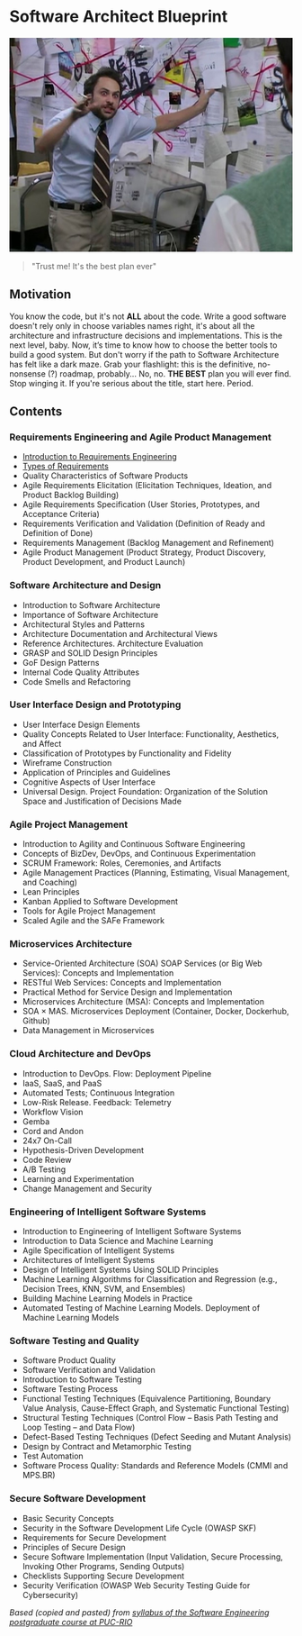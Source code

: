 # Software Architect Blueprint

![MAIN_IMAGE](assets/images/main_image.jpg)

> "Trust me! It's the best plan ever"

## Motivation

You know the code, but it's not **ALL** about the code. Write a good software doesn't rely only in choose variables names right, it's about all the architecture and infrastructure decisions and implementations. This is the next level, baby. Now, it’s time to know how to choose the better tools to build a good system. But don't worry if the path to Software Architecture has felt like a dark maze. Grab your flashlight: this is the definitive, no-nonsense (?) roadmap, probably... No, no. **THE BEST** plan you will ever find. Stop winging it. If you're serious about the title, start here. Period.

## Contents

### Requirements Engineering and Agile Product Management

- [Introduction to Requirements Engineering](<notes/Requirements Engineering/Introduction to Requirements Engineering.md>)
- [Types of Requirements](<notes/Requirements Engineering/Types of Requirements.md>)
- Quality Characteristics of Software Products
- Agile Requirements Elicitation (Elicitation Techniques, Ideation, and Product Backlog Building)
- Agile Requirements Specification (User Stories, Prototypes, and Acceptance Criteria)
- Requirements Verification and Validation (Definition of Ready and Definition of Done)
- Requirements Management (Backlog Management and Refinement)
- Agile Product Management (Product Strategy, Product Discovery, Product Development, and Product Launch)

### Software Architecture and Design

- Introduction to Software Architecture
- Importance of Software Architecture
- Architectural Styles and Patterns
- Architecture Documentation and Architectural Views
- Reference Architectures. Architecture Evaluation
- GRASP and SOLID Design Principles
- GoF Design Patterns
- Internal Code Quality Attributes
- Code Smells and Refactoring

### User Interface Design and Prototyping

- User Interface Design Elements
- Quality Concepts Related to User Interface: Functionality, Aesthetics, and Affect
- Classification of Prototypes by Functionality and Fidelity
- Wireframe Construction
- Application of Principles and Guidelines
- Cognitive Aspects of User Interface
- Universal Design. Project Foundation: Organization of the Solution Space and Justification of Decisions Made

### Agile Project Management

- Introduction to Agility and Continuous Software Engineering
- Concepts of BizDev, DevOps, and Continuous Experimentation
- SCRUM Framework: Roles, Ceremonies, and Artifacts
- Agile Management Practices (Planning, Estimating, Visual Management, and Coaching)
- Lean Principles
- Kanban Applied to Software Development
- Tools for Agile Project Management
- Scaled Agile and the SAFe Framework

### Microservices Architecture

- Service-Oriented Architecture (SOA) SOAP Services (or Big Web Services): Concepts and Implementation
- RESTful Web Services: Concepts and Implementation
- Practical Method for Service Design and Implementation
- Microservices Architecture (MSA): Concepts and Implementation
- SOA × MAS. Microservices Deployment (Container, Docker, Dockerhub, Github)
- Data Management in Microservices

### Cloud Architecture and DevOps

- Introduction to DevOps. Flow: Deployment Pipeline
- IaaS, SaaS, and PaaS
- Automated Tests; Continuous Integration
- Low-Risk Release. Feedback: Telemetry
- Workflow Vision
- Gemba
- Cord and Andon
- 24x7 On-Call
- Hypothesis-Driven Development
- Code Review
- A/B Testing
- Learning and Experimentation
- Change Management and Security

### Engineering of Intelligent Software Systems

- Introduction to Engineering of Intelligent Software Systems
- Introduction to Data Science and Machine Learning
- Agile Specification of Intelligent Systems
- Architectures of Intelligent Systems
- Design of Intelligent Systems Using SOLID Principles
- Machine Learning Algorithms for Classification and Regression (e.g., Decision Trees, KNN, SVM, and Ensembles)
- Building Machine Learning Models in Practice
- Automated Testing of Machine Learning Models. Deployment of Machine Learning Models

### Software Testing and Quality

- Software Product Quality
- Software Verification and Validation
- Introduction to Software Testing
- Software Testing Process
- Functional Testing Techniques (Equivalence Partitioning, Boundary Value Analysis, Cause-Effect Graph, and Systematic Functional Testing)
- Structural Testing Techniques (Control Flow – Basis Path Testing and Loop Testing – and Data Flow)
- Defect-Based Testing Techniques (Defect Seeding and Mutant Analysis)
- Design by Contract and Metamorphic Testing
- Test Automation
- Software Process Quality: Standards and Reference Models (CMMI and MPS.BR)

### Secure Software Development

- Basic Security Concepts
- Security in the Software Development Life Cycle (OWASP SKF)
- Requirements for Secure Development
- Principles of Secure Design
- Secure Software Implementation (Input Validation, Secure Processing, Invoking Other Programs, Sending Outputs)
- Checklists Supporting Secure Development
- Security Verification (OWASP Web Security Testing Guide for Cybersecurity)

*Based (copied and pasted) from [syllabus of the Software Engineering postgraduate course at PUC-RIO](https://especializacao.ccec.puc-rio.br/especializacao/engenharia-de-software)*